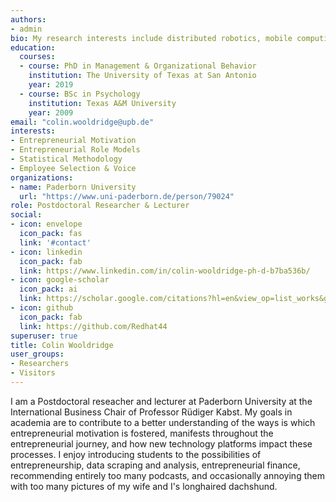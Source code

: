 ```yaml
---
authors:
- admin
bio: My research interests include distributed robotics, mobile computing and programmable matter.
education:
  courses:
  - course: PhD in Management & Organizational Behavior
    institution: The University of Texas at San Antonio
    year: 2019
  - course: BSc in Psychology
    institution: Texas A&M University
    year: 2009
email: "colin.wooldridge@upb.de"
interests:
- Entrepreneurial Motivation
- Entrepreneurial Role Models
- Statistical Methodology
- Employee Selection & Voice
organizations:
- name: Paderborn University
  url: "https://www.uni-paderborn.de/person/79024"
role: Postdoctoral Researcher & Lecturer
social:
- icon: envelope
  icon_pack: fas
  link: '#contact'
- icon: linkedin
  icon_pack: fab
  link: https://www.linkedin.com/in/colin-wooldridge-ph-d-b7ba536b/
- icon: google-scholar
  icon_pack: ai
  link: https://scholar.google.com/citations?hl=en&view_op=list_works&gmla=AJsN-F7Sf2PajNhkE22FrqiD-mYFTqFDS6SpSeOM4LCL5jo5LqkJ0vdPeJxw38Ta1h7XX1X3HfwM7wAHIsr0IDpQWH7PO9RlKQ&user=9xgwuQwAAAAJ
- icon: github
  icon_pack: fab
  link: https://github.com/Redhat44
superuser: true
title: Colin Wooldridge
user_groups:
- Researchers
- Visitors
---
```


I am a Postdoctoral reseacher and lecturer at Paderborn University at the International Business Chair of Professor Rüdiger Kabst. My goals in academia are to contribute to a better understanding of the ways is which entrepreneurial motivation is fostered, manifests throughout the entrepreneurial journey, and how new technology platforms impact these processes. I enjoy introducing students to the possibilities of entrepreneurship, data scraping and analysis, entrepreneurial finance, recommending entirely too many podcasts, and occasionally annoying them with too many pictures of my wife and I's longhaired dachshund. 

